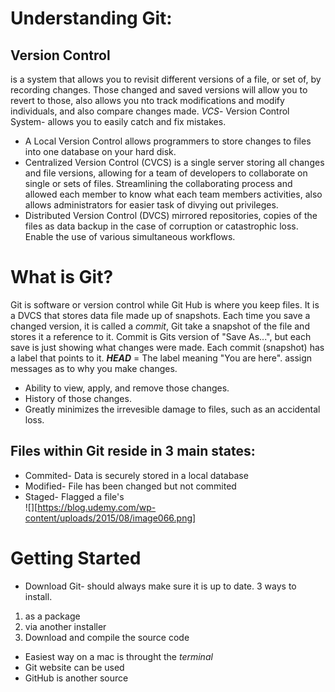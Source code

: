 # Understanding Git:
## Version Control
is a system that allows you to revisit different versions of a file, or set of, by recording changes.  Those changed and saved versions will allow you to revert to those, also allows you nto track modifications and modify individuals, and also compare changes made.  *VCS*- Version Control System- allows you to easily catch and fix mistakes.
  * A Local Version Control allows programmers to store changes to files into one database on your hard disk.
  * Centralized Version Control (CVCS) is a single server storing all changes and file versions, allowing for a team of developers to collaborate on single or sets of files.  Streamlining the collaborating process and allowed each member to know what each team members activities, also allows administrators for easier task of divying out privileges.
  * Distributed Version Control (DVCS) mirrored repositories, copies of the files as data backup in the case of corruption or catastrophic loss.  Enable the use of various simultaneous workflows.
  
# What is Git?
Git is software or version control while Git Hub is where you keep files.
It is a DVCS that stores data file made up of snapshots.  Each time you save a changed version, it is called a *commit*, Git take a snapshot of the file and stores it a reference to it.  Commit is Gits version of "Save As...", but each save is just showing what changes were made. Each commit (snapshot) has a label that points to it. ***HEAD*** = The label meaning "You are here".  assign messages as to why you make changes.
* Ability to view, apply, and remove those changes.
* History of those changes.
* Greatly minimizes the irrevesible damage to files, such as an accidental loss.  

## Files within Git reside in 3 main states:
* Commited- Data is securely stored in a local database
* Modified- File has been changed but not commited
* Staged- Flagged a file's  
![][https://blog.udemy.com/wp-content/uploads/2015/08/image066.png]

# Getting Started
* Download Git- should always make sure it is up to date. 3 ways to install.
1. as a package
2. via another installer
3. Download and compile the source code

* Easiest way on a mac is throught the *terminal*
* Git website can be used
* GitHub is another source


